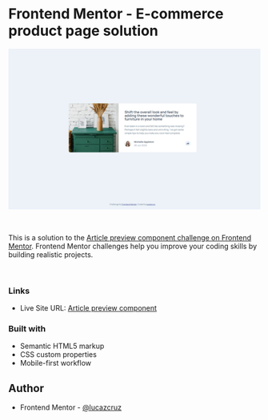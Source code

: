 # Frontend Mentor - E-commerce product page solution

![](./design/screenshot.png)

<br>

This is a solution to the [Article preview component challenge on Frontend Mentor](https://www.frontendmentor.io/challenges/article-preview-component-dYBN_pYFT). Frontend Mentor challenges help you improve your coding skills by building realistic projects.  

<br>

### Links

- Live Site URL: [Article preview component](https://lucazcruz.github.io/frontend-mentor-challenges/article-preview-component/)


### Built with

- Semantic HTML5 markup
- CSS custom properties
- Mobile-first workflow


## Author

- Frontend Mentor - [@lucazcruz](https://www.frontendmentor.io/profile/lucazcruz)